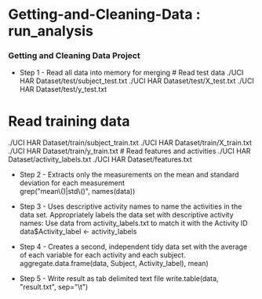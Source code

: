 Getting-and-Cleaning-Data : run_analysis
=========================

### Getting and Cleaning Data Project 

* Step 1 - Read all data into memory for merging
        # Read test data
./UCI HAR Dataset/test/subject_test.txt
./UCI HAR Dataset/test/X_test.txt
./UCI HAR Dataset/test/y_test.txt        
# Read training data
./UCI HAR Dataset/train/subject_train.txt
./UCI HAR Dataset/train/X_train.txt
./UCI HAR Dataset/train/y_train.txt
        # Read features and activities
./UCI HAR Dataset/activity_labels.txt
./UCI HAR Dataset/features.txt

	
* Step 2 - Extracts only the measurements on the mean and standard deviation for each measurement	
           grep("mean\\()|std\\()", names(data))
		
* Step 3 - Uses descriptive activity names to name the activities in the data set. Appropriately labels the data set with descriptive activity names:
 Use data from activity_labels.txt to match it with the Activity ID
        data$Activity_label <- activity_labels

* Step 4 - Creates a second, independent tidy data set with the average of each variable for each activity and each subject. 
          aggregate.data.frame(data, Subject, Activity_label), mean)
* Step 5 - Write result as tab delimited text file
          write.table(data, "result.txt", sep="\t")
